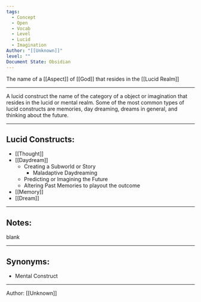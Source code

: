 ```yaml
---
tags:
  - Concept
  - Open
  - Vocab
  - Level
  - Lucid
  - Imagination
Author: "[[Unknown]]"
level: ""
Document State: Obsidian
---
```

The name of a [[Aspect]] of [[God]] that resides in the [[Lucid Realm]]
- - -
A lucid construct the name of the category of a object or imagination that resides in the lucid or mental realm. Some of the most common types of lucid constructs are memories, day dreaming, dreams in general, and thinking about the future.  
- - -
## Lucid Constructs:
- [[Thought]]
- [[Daydream]]
	- Creating a Subworld or Story
		- Maladaptive Daydreaming
	- Predicting or Imagining the Future
	- Altering Past Memories to playout the outcome
- [[Memory]]
- [[Dream]]
- - -
## Notes:
blank
- - -
## Synonyms:
- Mental Construct
- - -
Author: [[Unknown]]